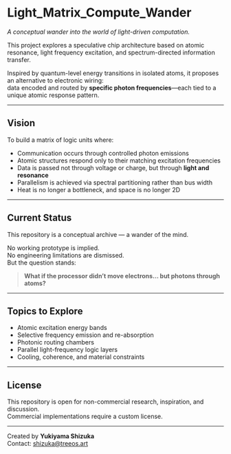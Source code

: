 # Light_Matrix_Compute_Wander

*A conceptual wander into the world of light-driven computation.*

This project explores a speculative chip architecture based on atomic resonance, light frequency excitation, and spectrum-directed information transfer.

Inspired by quantum-level energy transitions in isolated atoms, it proposes an alternative to electronic wiring:  
data encoded and routed by **specific photon frequencies**—each tied to a unique atomic response pattern.

---

## Vision

To build a matrix of logic units where:

- Communication occurs through controlled photon emissions
- Atomic structures respond only to their matching excitation frequencies
- Data is passed not through voltage or charge, but through **light and resonance**
- Parallelism is achieved via spectral partitioning rather than bus width
- Heat is no longer a bottleneck, and space is no longer 2D

---

## Current Status

This repository is a conceptual archive — a wander of the mind.

No working prototype is implied.  
No engineering limitations are dismissed.  
But the question stands:

> **What if the processor didn’t move electrons… but photons through atoms?**

---

## Topics to Explore

- Atomic excitation energy bands
- Selective frequency emission and re-absorption
- Photonic routing chambers
- Parallel light-frequency logic layers
- Cooling, coherence, and material constraints

---

## License

This repository is open for non-commercial research, inspiration, and discussion.  
Commercial implementations require a custom license.

---

Created by **Yukiyama Shizuka**  
Contact: shizuka@treeos.art
